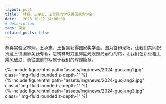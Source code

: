 ```yaml
---
layout: post
title:  林娴、王承志、王哲昊同学获得国家奖学金
date:   2023-10-02 14:00:00
# description:
tags: 荣誉
related_posts: false
---
```


恭喜实验室林娴、王承志、王哲昊获得国家奖学金。图为答辩现场，让我们共同祝贺这三位国家奖获得者，愿榜样的力量如星光般照亮前行的路，让我们在新征程上乘风破浪、勇往直前书写属于我们的辉煌篇章。

<div class="row mt-3">
    <div class="col-sm mt-3 mt-md-0">
        {% include figure.html path="assets/img/news/2024-guojiang1.jpg" class="img-fluid rounded z-depth-1" %}
    </div>
</div>

<div class="row mt-3">
    <div class="col-sm mt-3 mt-md-0">
        {% include figure.html path="assets/img/news/2024-guojiang2.jpg" class="img-fluid rounded z-depth-1" %}
    </div>
</div>

<div class="row mt-3">
    <div class="col-sm mt-3 mt-md-0">
        {% include figure.html path="assets/img/news/2024-guojiang3.jpg" class="img-fluid rounded z-depth-1" %}
    </div>
</div>

